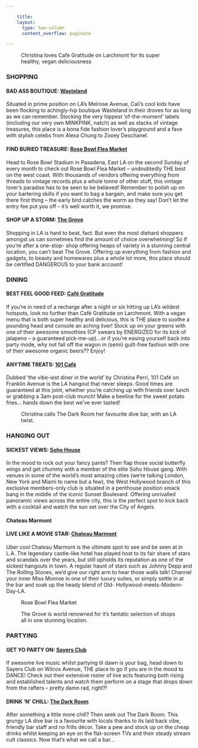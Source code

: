```yaml
---

    title:
    layout:
      type: two-column
      content_overflow: paginate

---
```


<style>

  #s5-travel h3 {
    font-family: "EB Garamond";
    font-size: 16px;
    font-style: italic;
  }
  
  #s5-travel .place {
    font-weight: bold;
    font-style: italic;
    font-size: 18px;
    text-decoration: none;
    color: #333;
  }
  
  #s5-travel .content .subtitle {
    font-style: normal;
    font-size: 14px;   
  }

  #s5-travel .content .subtitle em {
    color: #111;
    font-size: 18px;
  }

  #s5-travel .content img {
    width: 100%;
  }
  
</style>

<figure>
  <img src="../assets/5-travel/p1-1.jpg" alt="">
  <figcaption>Christina loves Cafe Gratitude on Larchmont for its super healthy, vegan deliciousness</figcaption>
</figure>    

<h3>SHOPPING</h3>
<h4>
  BAD ASS BOUTIQUE: 
  <a class="place" href="http://www.shopwasteland.com/" target="_blank">Wasteland</a>
</h4>

Situated in prime position on LA’s Melrose Avenue, Cali’s cool kids have been flocking to achingly-hip boutique Wasteland in their droves for as long as we can remember. Stocking the very hippest ‘of-the-moment’ labels (including our very own MINKPINK, natch) as well as stacks of vintage treasures, this place is a bona fide fashion lover’s playground and a fave with stylish celebs from Alexa Chung to Zooey Deschanel.

<h4>
  FIND BURIED TREASURE:
  <a class="place" href="http://www.rosebowlstadium.com/events/flea-market" target="_blank">Rose Bowl Flea Market</a>
</h4>

Head to Rose Bowl Stadium in Pasadena, East LA on the second Sunday of every month to check out Rose Bowl Flea Market – undoubtedly THE best on the west coast. With thousands of vendors offering everything from threads to vintage records plus a whole tonne of other stuff, this vintage lover’s paradise has to be seen to be believed! Remember to polish up on your bartering skills if you want to bag a bargain, and make sure you get there first thing – the early bird catches the worm as they say! Don’t let the entry fee put you off – it’s well worth it, we promise.


<h4>
  SHOP UP A STORM:
  <a class="place" href="http://www.thegrovela.com/" target="_blank">The Grove</a>
</h4>

<p id="shopping">Shopping in LA is hard to beat, fact. But even the most diehard shoppers amongst us can sometimes find the amount of choice overwhelming! So if you’re after a one-stop- shop offering heaps of variety in a stunning central location, you can’t beat The Grove. Offering up everything from fashion and gadgets, to beauty and homewares plus a whole lot more, this place should be certified DANGEROUS to your bank account!</p>

<h3>DINING</h3>

<h4>
	BEST FEEL GOOD FEED: 
  <a class="place" href="http://cafegratitude.com/" target="_blank">Café Gratitude</a>
</h4>

If you’re in need of a recharge after a night or six hitting up LA’s wildest hotspots, look no further than Café Gratitude on Larchmont. With a vegan menu that is both super healthy and delicious, this is THE place to soothe a pounding head and console an aching liver! Stock up on your greens with one of their awesome smoothies (CP swears by ENERGIZED for its kick of jalapeno – a guaranteed pick-me-up)...or if you’re easing yourself back into party mode, why not fall off the wagon in (semi) guilt-free fashion with one of their awesome organic beers?? Enjoy!

<h4>
	ANYTIME TREATS: 
  <a class="place" href="https://www.facebook.com/101coffeeshop" target="_blank">101 Café</a>
</h4>  

Dubbed ‘the vibe-iest diner in the world’ by Christina Perri, 101 Café on Franklin Avenue is the LA hangout that never sleeps. Good times are guaranteed at this joint, whether you’re catching up with friends over lunch or grabbing a 3am post-club munch! Make a beeline for the sweet potato fries... hands down the best we’ve ever tasted!

<figure>
  <img src="../assets/5-travel/p1-2.jpg" alt="">
  <figcaption>Christina calls The Dark Room her favourite dive bar, with an LA twist.</figcaption>
</figure>

<h3>HANGING OUT</h3>
<h4>
	SICKEST VIEWS:
  <a class="place" href=" http://www.sohohouse.com/" target="_blank">Soho House</a>
</h4>

In the mood to rock out your fancy pants? Then flap those social butterfly wings and get chummy with a member of the elite Soho House gang. With venues in some of the world’s most amazing cities (we’re talking London, New York and Miami to name but a few), the West Hollywood branch of this exclusive members-only club is situated in a penthouse position smack bang in the middle of the iconic Sunset Boulevard. Offering unrivalled panoramic views across the entire city, this is the perfect spot to kick back with a cocktail and watch the sun set over the City of Angels.

<h4> <a>Chateau Marmont</em></b></h4>
<h4>
	LIVE LIKE A MOVIE STAR:
  <a class="place" href="http://www.chateaumarmont.com/" target="_blank">Chateau Marmont</a>
</h4>

Uber cool Chateau Marmont is the ultimate spot to see and be seen at in
L.A. The legendary castle-like hotel has played host to its fair share of stars and scandals over the years, but still upholds its reputation as one of the sickest hangouts in town. A regular haunt of stars such as Johnny Depp and The Rolling Stones, we’d give our right arm to hear those walls talk! Channel your inner Miss Monroe in one of their luxury suites, or simply settle in at the bar and soak up the heady blend of Old- Hollywood-meets-Modern-Day-LA.

<figure>
  <img src="../assets/5-travel/p1-3.jpg" alt="">
  <figcaption>Rose Bowl Flea Market</figcaption>
</figure>

<figure>
  <img src="../assets/5-travel/p1-4.jpg" alt="">
  <figcaption>The Grove is world renowned for it’s fantatic selection of shops all in one stunning location.</figcaption>
</figure>

<h3>PARTYING</h3>

<h4>
	GET YO PARTY ON:
  <a class="place" href="http://sayersclub.com/" target="_blank">Sayers Club</a>
</h4>

If awesome live music whilst partying til dawn is your bag, head down to Sayers Club on Wilcox Avenue, THE place to go if you are in the mood to DANCE! Check out their extensive roster of live acts featuring both rising and established talents and watch them perform on a stage that drops down from the rafters – pretty damn rad, right?!

<h4>
	DRINK ‘N’ CHILL:
  <a class="place" href="https://www.facebook.com/darkroomla" target="_blank">The Dark Room</a>
</h4>

After something a little more chill? Then seek out The Dark Room. This grungy LA dive bar is a favourite with locals thanks to its laid back vibe, friendly bar staff and no frills décor. Take a pew and stock up on the cheap drinks whilst keeping an eye on the flat-screen TVs and their steady stream cult classics. Now that’s what we call a bar...
